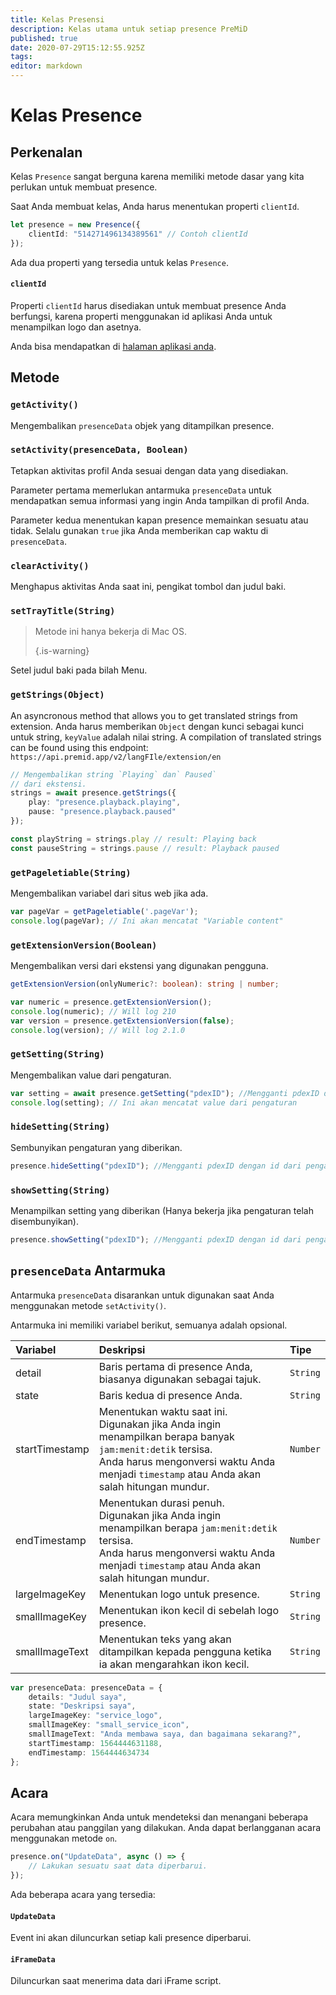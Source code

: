 ```yaml
---
title: Kelas Presensi
description: Kelas utama untuk setiap presence PreMiD
published: true
date: 2020-07-29T15:12:55.925Z
tags:
editor: markdown
---
```


# Kelas Presence

## Perkenalan

Kelas `Presence` sangat berguna karena memiliki metode dasar yang kita perlukan untuk membuat presence.

 Saat Anda membuat kelas, Anda harus menentukan properti `clientId`.

```typescript
let presence = new Presence({
    clientId: "514271496134389561" // Contoh clientId
});
```

Ada dua properti yang tersedia untuk kelas `Presence`.

#### `clientId`

Properti `clientId` harus disediakan untuk membuat presence Anda berfungsi, karena properti menggunakan id aplikasi Anda untuk menampilkan logo dan asetnya.

Anda bisa mendapatkan di [halaman aplikasi anda](https://discordapp.com/developers/applications).

## Metode

### `getActivity()`

Mengembalikan `presenceData` objek yang ditampilkan presence.

### `setActivity(presenceData, Boolean)`

Tetapkan aktivitas profil Anda sesuai dengan data yang disediakan.

Parameter pertama memerlukan antarmuka `presenceData` untuk mendapatkan semua informasi yang ingin Anda tampilkan di profil Anda.

Parameter kedua menentukan kapan presence memainkan sesuatu atau tidak. Selalu gunakan `true` jika Anda memberikan cap waktu di `presenceData`.

### `clearActivity()`

Menghapus aktivitas Anda saat ini, pengikat tombol dan judul baki.

### `setTrayTitle(String)`

> Metode ini hanya bekerja di Mac OS. 
> 
> {.is-warning}

Setel judul baki pada bilah Menu.

### `getStrings(Object)`

An asyncronous method that allows you to get translated strings from extension. Anda harus memberikan `Object` dengan kunci sebagai kunci untuk string, `keyValue` adalah nilai string. A compilation of translated strings can be found using this endpoint: `https://api.premid.app/v2/langFIle/extension/en`

```typescript
// Mengembalikan string `Playing` dan` Paused`
// dari ekstensi.
strings = await presence.getStrings({
    play: "presence.playback.playing",
    pause: "presence.playback.paused"
});

const playString = strings.play // result: Playing back
const pauseString = strings.pause // result: Playback paused
```

### `getPageletiable(String)`

Mengembalikan variabel dari situs web jika ada.

```typescript
var pageVar = getPageletiable('.pageVar');
console.log(pageVar); // Ini akan mencatat "Variable content"
```

### `getExtensionVersion(Boolean)`
Mengembalikan versi dari ekstensi yang digunakan pengguna.
```typescript
getExtensionVersion(onlyNumeric?: boolean): string | number;

var numeric = presence.getExtensionVersion();
console.log(numeric); // Will log 210
var version = presence.getExtensionVersion(false);
console.log(version); // Will log 2.1.0
```

### `getSetting(String)`
Mengembalikan value dari pengaturan.
```typescript
var setting = await presence.getSetting("pdexID"); //Mengganti pdexID dengan id dari pengaturan
console.log(setting); // Ini akan mencatat value dari pengaturan
```

### `hideSetting(String)`
Sembunyikan pengaturan yang diberikan.
```typescript
presence.hideSetting("pdexID"); //Mengganti pdexID dengan id dari pengaturan
```

### `showSetting(String)`
Menampilkan setting yang diberikan (Hanya bekerja jika pengaturan telah disembunyikan).
```typescript
presence.showSetting("pdexID"); //Mengganti pdexID dengan id dari pengaturan
```

## `presenceData` Antarmuka

Antarmuka `presenceData` disarankan untuk digunakan saat Anda menggunakan metode `setActivity()`.

Antarmuka ini memiliki variabel berikut, semuanya adalah opsional.

<table>
  <thead>
    <tr>
      <th style="text-align:left">Variabel</th>
      <th style="text-align:left">Deskripsi</th>
      <th style="text-align:left">Tipe</th>
    </tr>
  </thead>
  <tbody>
    <tr>
      <td style="text-align:left">detail</td>
      <td style="text-align:left">Baris pertama di presence Anda, biasanya digunakan sebagai tajuk.</td>
      <td style="text-align:left"><code>String</code>
      </td>
    </tr>
    <tr>
      <td style="text-align:left">state</td>
      <td style="text-align:left">Baris kedua di presence Anda.</td>
      <td style="text-align:left"><code>String</code>
      </td>
    </tr>
    <tr>
      <td style="text-align:left">startTimestamp</td>
      <td style="text-align:left">Menentukan waktu saat ini.<br>
        Digunakan jika Anda ingin menampilkan berapa banyak <code>jam:menit:detik</code> tersisa.
          <br>Anda harus mengonversi waktu Anda menjadi <code>timestamp</code> atau Anda akan salah
          hitungan mundur.
      </td>
      <td style="text-align:left"><code>Number</code>
      </td>
    </tr>
    <tr>
      <td style="text-align:left">endTimestamp</td>
      <td style="text-align:left">Menentukan durasi penuh.
        <br>Digunakan jika Anda ingin menampilkan berapa <code>jam:menit:detik</code> tersisa.
          <br>Anda harus mengonversi waktu Anda menjadi <code>timestamp</code> atau Anda akan salah
          hitungan mundur.
      </td>
      <td style="text-align:left"><code>Number</code>
      </td>
    </tr>
    <tr>
      <td style="text-align:left">largeImageKey</td>
      <td style="text-align:left">Menentukan logo untuk presence.</td>
      <td style="text-align:left"><code>String</code>
      </td>
    </tr>
    <tr>
      <td style="text-align:left">smallImageKey</td>
      <td style="text-align:left">Menentukan ikon kecil di sebelah logo presence.</td>
      <td style="text-align:left"><code>String</code>
      </td>
    </tr>
    <tr>
      <td style="text-align:left">smallImageText</td>
      <td style="text-align:left">Menentukan teks yang akan ditampilkan kepada pengguna ketika ia akan mengarahkan ikon
        kecil.</td>
      <td style="text-align:left"><code>String</code>
      </td>
    </tr>
  </tbody>
</table>

```typescript
var presenceData: presenceData = {
    details: "Judul saya",
    state: "Deskripsi saya",
    largeImageKey: "service_logo",
    smallImageKey: "small_service_icon",
    smallImageText: "Anda membawa saya, dan bagaimana sekarang?",
    startTimestamp: 1564444631188,
    endTimestamp: 1564444634734
};
```

## Acara

Acara memungkinkan Anda untuk mendeteksi dan menangani beberapa perubahan atau panggilan yang dilakukan. Anda dapat berlangganan acara menggunakan metode `on`.

```typescript
presence.on("UpdateData", async () => {
    // Lakukan sesuatu saat data diperbarui.
});
```

Ada beberapa acara yang tersedia:

#### `UpdateData`

Event ini akan diluncurkan setiap kali presence diperbarui.

#### `iFrameData`

Diluncurkan saat menerima data dari iFrame script.
